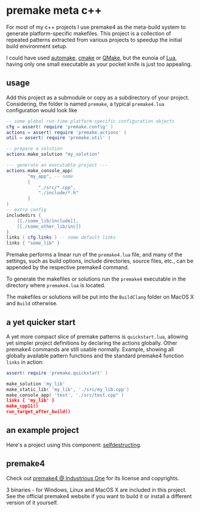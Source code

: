 premake meta c++
================

For most of my c++ projects I use premake4 as the meta-build system to generate platform-specific makefiles. This project is a collection of repeated patterns extracted from various projects to speedup the initial build environment setup.

I could have used [automake](http://www.gnu.org/software/automake/), [cmake](http://www.cmake.org/) or [QMake](http://qt-project.org/doc/qt-5.0/qtdoc/qmake-project-files.html), but the eunoia of [Lua](http://www.lua.org/), having only one small executable as your pocket knife is just too appealing.

usage
-----

Add this project as a submodule or copy as a subdirectory of your project. Considering, the folder is named `premake`, a typical `premake4.lua` configuration would look like


```lua
-- some global run-time platform-specific configuration objects
cfg = assert( require 'premake.config' )
actions = assert( require 'premake.actions' )
util = assert( require 'premake.util' )

-- prepare a solution
actions.make_solution "my_solution"

--- generate an executable project ---
actions.make_console_app(
		"my_app", -- name
		{
			"./src/*.cpp",
			"./include/*.h"
		}
)
-- extra config
includedirs {
	[[./some_lib/include]],
	[[./some_other_lib/inc]]			
}
links ( cfg.links ) -- some default links
links { "some_lib" }
```

Premake performs a linear run of the `premake4.lua` file, and many of the settings, such as build options, include directories, source files, etc., can be appended by the respective premake4 command.

To generate the makefiles or solutions run the `premake4` executable in the directory where `premake4.lua` is located.

The makefiles or solutions will be put into the `BuildClang` folder on MacOS X and `Build` otherwise.

a yet quicker start
-------------------

A yet more compact slice of premake patterns is `quickstart.lua`, allowing yet simpler project definitions by declaring the actions globally. Other premake4 commands are still usable normally. Example, showing all globally available pattern functions and the standard premake4 function `links` in action:

```lua
assert( require 'premake.quickstart' )

make_solution 'my_lib'
make_static_lib( 'my_lib', './src/my_lib.cpp')
make_console_app( 'test', './src/test.cpp" )
links { 'my_lib' }
make_cpp11()
run_target_after_build()
```

an example project
------------------

Here's a project using this component: [selfdestructing](https://github.com/d-led/selfdestructing).

premake4
--------

Check out [premake4 @ Industrious One](http://industriousone.com/premake) for its license and copyrights.

3 binaries - for Windows, Linux and MacOS X are included in this project. See the official premake4 website if you want to build it or install a different version of it yourself.
